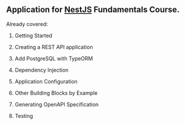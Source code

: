 ## Application for <a href="https://nestjs.org">NestJS</a> Fundamentals Course.

Already covered:

1. Getting Started

2. Creating a REST API application

3. Add PostgreSQL with TypeORM

4. Dependency Injection

5. Application Configuration

6. Other Building Blocks by Example

7. Generating OpenAPI Specification

8. Testing